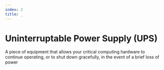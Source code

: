 ```yaml
---
index: 2
title: _
---
```

# Uninterruptable Power Supply (UPS)

A piece of equipment that allows your critical computing hardware to continue operating, or to shut down gracefully, in the event of a brief loss of power